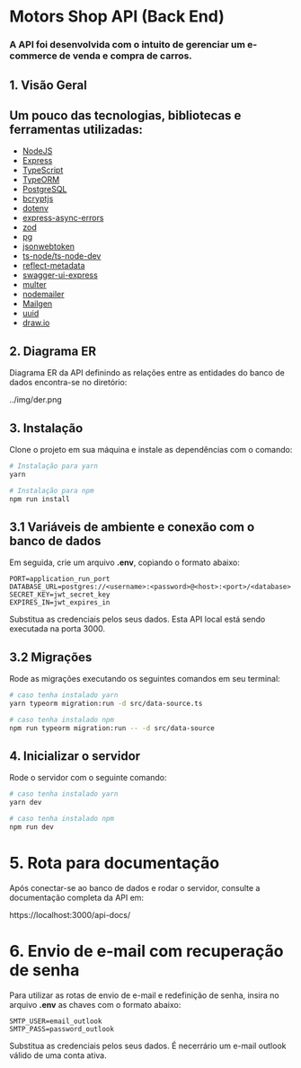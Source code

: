 # Motors Shop API (Back End)

### A API foi desenvolvida com o intuito de gerenciar um e-commerce de venda e compra de carros.

## 1. Visão Geral

## Um pouco das tecnologias, bibliotecas e ferramentas utilizadas:

- [NodeJS](https://nodejs.org/en/)
- [Express](https://expressjs.com/pt-br/)
- [TypeScript](https://www.typescriptlang.org/)
- [TypeORM](https://typeorm.io/)
- [PostgreSQL](https://www.postgresql.org/)
- [bcryptjs](https://www.npmjs.com/package/bcryptjs)
- [dotenv](https://www.npmjs.com/package/dotenv)
- [express-async-errors](https://www.npmjs.com/package/express-async-errors)
- [zod](https://zod.dev/)
- [pg](https://www.npmjs.com/package/pg)
- [jsonwebtoken](https://www.npmjs.com/package/pg)
- [ts-node/ts-node-dev](https://www.npmjs.com/package/ts-node-dev)
- [reflect-metadata](https://www.npmjs.com/package/reflect-metadata)
- [swagger-ui-express](https://www.npmjs.com/package/swagger-ui-express)
- [multer](https://www.npmjs.com/package/multer)
- [nodemailer](https://www.npmjs.com/package/nodemailer)
- [Mailgen](https://www.npmjs.com/package/mailgen)
- [uuid](https://ihateregex.io/expr/uuid/)
- [draw.io](https://app.diagrams.net/)

## 2. Diagrama ER

Diagrama ER da API definindo as relações entre as entidades do banco de dados encontra-se no diretório:

../img/der.png

## 3. Instalação

Clone o projeto em sua máquina e instale as dependências com o comando:

```bash
# Instalação para yarn
yarn

# Instalação para npm
npm run install
```

## 3.1 Variáveis de ambiente e conexão com o banco de dados

Em seguida, crie um arquivo **.env**, copiando o formato abaixo:

```.env
PORT=application_run_port
DATABASE_URL=postgres://<username>:<password>@<host>:<port>/<database>
SECRET_KEY=jwt_secret_key
EXPIRES_IN=jwt_expires_in
```

Substitua as credenciais pelos seus dados.
Esta API local está sendo executada na porta 3000.

## 3.2 Migrações

Rode as migrações executando os seguintes comandos em seu terminal:

```bash
# caso tenha instalado yarn
yarn typeorm migration:run -d src/data-source.ts

# caso tenha instalado npm
npm run typeorm migration:run -- -d src/data-source
```

## 4. Inicializar o servidor

Rode o servidor com o seguinte comando:

```bash
# caso tenha instalado yarn
yarn dev

# caso tenha instalado npm
npm run dev
```

# 5. Rota para documentação

Após conectar-se ao banco de dados e rodar o servidor, consulte a documentação completa da API em:

https://localhost:3000/api-docs/

# 6. Envio de e-mail com recuperação de senha

Para utilizar as rotas de envio de e-mail e redefinição de senha, insira no arquivo **.env** as chaves com o formato abaixo:

```.env
SMTP_USER=email_outlook
SMTP_PASS=password_outlook
```

Substitua as credenciais pelos seus dados. É necerrário um e-mail outlook válido de uma conta ativa.

